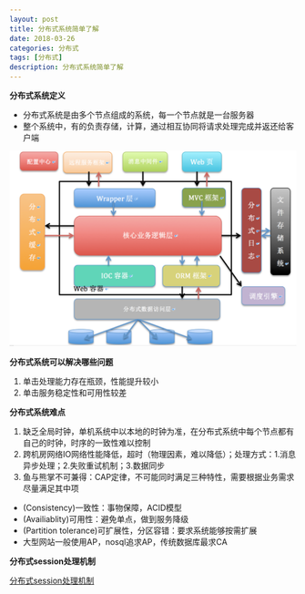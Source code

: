```yaml
---
layout: post
title: 分布式系统简单了解
date: 2018-03-26
categories: 分布式
tags: [分布式]
description: 分布式系统简单了解
---
```


**分布式系统定义**
- 分布式系统是由多个节点组成的系统，每一个节点就是一台服务器
- 整个系统中，有的负责存储，计算，通过相互协同将请求处理完成并返还给客户端

![分布式系统架构](/images/soa.png)


**分布式系统可以解决哪些问题**
1. 单击处理能力存在瓶颈，性能提升较小
2. 单击服务稳定性和可用性较差

**分布式系统难点**
1. 缺乏全局时钟，单机系统中以本地的时钟为准，在分布式系统中每个节点都有自己的时钟，时序的一致性难以控制
2. 跨机房网络IO网络性能降低，超时（物理因素，难以降低）；处理方式：1.消息异步处理；2.失败重试机制；3.数据同步
3. 鱼与熊掌不可兼得：CAP定律，不可能同时满足三种特性，需要根据业务需求尽量满足其中项
- (Consistency)一致性：事物保障，ACID模型
- (Availiablity)可用性：避免单点，做到服务降级
- (Partition tolerance)可扩展性，分区容错：要求系统能够按需扩展
- 大型网站一般使用AP，nosql追求AP，传统数据库最求CA  
  
**分布式session处理机制**

[分布式session处理机制](http://boopro.cn/%E5%88%86%E5%B8%83%E5%BC%8F/2018/03/27/distributed-session/)








